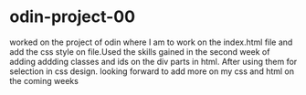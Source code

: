 # odin-project-00
worked on the project of odin where I am to work on the index.html file and add the css style on file.Used the skills gained in the second week of adding addding classes and ids on the div parts in html. After using them for selection in css design.
looking forward to add more on my css and html on the coming weeks
